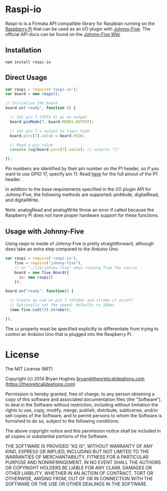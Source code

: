 Raspi-io
========

Raspi-io is a Firmata API compatible library for Raspbian running on the [Raspberry Pi](http://www.raspberrypi.org/) that can be used as an I/O plugin with [Johnny-Five](https://github.com/rwaldron/johnny-five). The official API docs can be found on the [Johnny-Five Wiki](https://github.com/rwaldron/johnny-five/wiki/IO-Plugins)

## Installation

```
npm install raspi-io
```

## Direct Usage

```JavaScript
var raspi = require('raspi-io');
var board = new raspi();

// Initialize the board
board.on('ready', function () {

  // Set pin 7 (GPIO 4) as an output
  board.pinMode(7, board.MODES.OUTPUT);

  // Set pin 7's output to logic high
  board.pins[7].value = board.HIGH;

  // Read a pin value
  console.log(board.pins[7].value); // outputs "1"

});
```

Pin numbers are identified by their pin number on the P1 header, so if you want to use GPIO 17, specify pin 11. Read [here](http://elinux.org/Rpi_Low-level_peripherals) for the full pinout of the P1 header.

In addition to the base requirements specified in the I/O plugin API for Johnny-Five, the following methods are supported: pinMode, digitalRead, and digitalWrite.

Note: analogRead and analogWrite throw an error if called because the Raspberry Pi does not have proper hardware support for these functions.

## Usage with Johnny-Five

Using raspi-io inside of Johnny-Five is pretty straightforward, although does take an extra step compared to the Arduino Uno:

```JavaScript
var raspi = require('raspi-io'),
    five = require("johnny-five"),
    // or "./lib/johnny-five" when running from the source
    board = new five.Board({
      io: new raspi()
    });

board.on("ready", function() {

  // Create an Led on pin 7 (GPIO4) and strobe it on/off
  // Optionally set the speed; defaults to 100ms
  (new five.Led(7)).strobe();

});
```

The ```io``` property must be specified explicitly to differentiate from trying to control an Arduino Uno that is plugged into the Raspberry Pi.

License
=======

The MIT License (MIT)

Copyright (c) 2014 Bryan Hughes bryan@theoreticalideations.com (https://theoreticalideations.com)

Permission is hereby granted, free of charge, to any person obtaining a copy
of this software and associated documentation files (the "Software"), to deal
in the Software without restriction, including without limitation the rights
to use, copy, modify, merge, publish, distribute, sublicense, and/or sell
copies of the Software, and to permit persons to whom the Software is
furnished to do so, subject to the following conditions:

The above copyright notice and this permission notice shall be included in
all copies or substantial portions of the Software.

THE SOFTWARE IS PROVIDED "AS IS", WITHOUT WARRANTY OF ANY KIND, EXPRESS OR
IMPLIED, INCLUDING BUT NOT LIMITED TO THE WARRANTIES OF MERCHANTABILITY,
FITNESS FOR A PARTICULAR PURPOSE AND NONINFRINGEMENT. IN NO EVENT SHALL THE
AUTHORS OR COPYRIGHT HOLDERS BE LIABLE FOR ANY CLAIM, DAMAGES OR OTHER
LIABILITY, WHETHER IN AN ACTION OF CONTRACT, TORT OR OTHERWISE, ARISING FROM,
OUT OF OR IN CONNECTION WITH THE SOFTWARE OR THE USE OR OTHER DEALINGS IN
THE SOFTWARE.